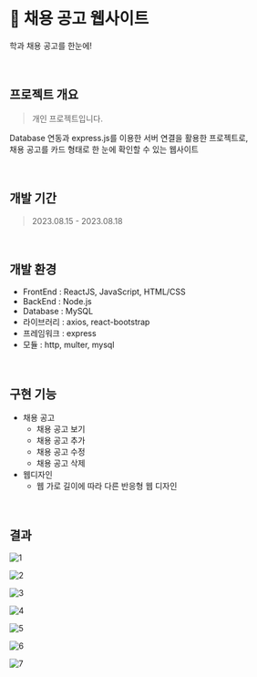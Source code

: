 # 🪪 채용 공고 웹사이트
학과 채용 공고를 한눈에!

<br />

## 프로젝트 개요
> 개인 프로젝트입니다.

Database 연동과 express.js를 이용한 서버 연결을 활용한 프로젝트로, <br />
채용 공고를 카드 형태로 한 눈에 확인할 수 있는 웹사이트

<br />

## 개발 기간
> 2023.08.15 - 2023.08.18
<br />

## 개발 환경
- FrontEnd : ReactJS, JavaScript, HTML/CSS
- BackEnd : Node.js
- Database : MySQL
- 라이브러리 : axios, react-bootstrap
- 프레임워크 : express
- 모듈 : http, multer, mysql

<br />

## 구현 기능
- 채용 공고
   - 채용 공고 보기
   - 채용 공고 추가
   - 채용 공고 수정
   - 채용 공고 삭제
- 웹디자인
   - 웹 가로 길이에 따라 다른 반응형 웹 디자인

<br />

<!--
## 구현 방법
1. Node.js를 이용한 서버 생성 및 연결
- http 모듈 - 서버 객체 생성 (포트번호 : 5000)
- express 모듈 - 서버 생성 및 설정
   - get 방식, post 방식 둘 다 고려한 파라미터 검사
   - post 방식으로 데이터 가져오기 (JSON 형식 / x-www-form-urlencoded 형식)
2. Database 연동
- DBCP(DataBase Connection Pool) 사용 → DB 부하 줄임, 자원 효율적 관리
- Multer 모듈 → 이미지 파일 저장
- 데이터 삭제 → DB에서 실제로 삭제하지 않고, isDeleted 칼럼을 추가, 값(0/1)에 따라 화면 출력에서 제외
3. Hooks 활용하여 데이터 처리
4. Component 구성
5. React-Bootstrap 활용
6. 반응형 웹 디자인 (화면 크기에 따라 카드 크기 및 개수 변화)

<br />
-->

## 결과

![1](https://github.com/na-kyoung/JobPost_React/assets/137421820/db1ce9a0-34dd-4fa9-965a-92b778c3e584)

![2](https://github.com/na-kyoung/JobPost_React/assets/137421820/fd1ff7c5-6f6d-41c0-87eb-68c7b22ab0cd)

![3](https://github.com/na-kyoung/JobPost_React/assets/137421820/340ee659-e510-421a-8044-bf4c7d487d09)

![4](https://github.com/na-kyoung/JobPost_React/assets/137421820/120d98e4-01c6-481d-815e-e95bbed8f99d)

![5](https://github.com/na-kyoung/JobPost_React/assets/137421820/c000805e-5c62-4a01-94f3-ec5516d4168e)

![6](https://github.com/na-kyoung/JobPost_React/assets/137421820/1721f9d6-fb1e-4809-8261-ede74cc21385)

![7](https://github.com/na-kyoung/JobPost_React/assets/137421820/d505ddb6-e3f5-4089-9a25-37592c45c3bc)

